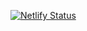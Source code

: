 [![Netlify Status](https://api.netlify.com/api/v1/badges/6cfd95c4-85d3-4d31-8af9-762f29bee14b/deploy-status)](https://app.netlify.com/sites/jiin-pandamarket/deploys)